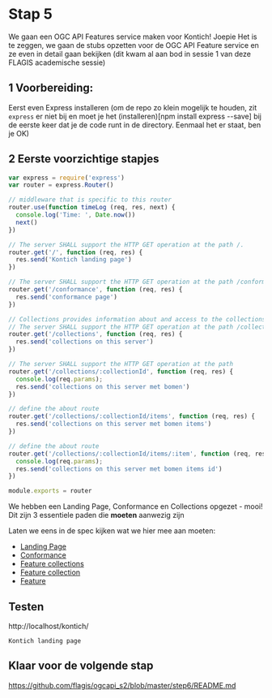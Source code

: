 # Stap 5

We gaan een OGC API Features service maken voor Kontich! Joepie
Het is te zeggen, we gaan de stubs opzetten voor de OGC API Feature service en ze even in detail gaan bekijken (dit kwam al aan bod in sessie 1 van deze FLAGIS academische sessie)

## 1 Voorbereiding:
Eerst even Express installeren (om de repo zo klein mogelijk te houden, zit `express` er niet bij en moet je het (installeren)[npm install express --save] bij de eerste keer dat je de code runt in de directory. Eenmaal het er staat, ben je OK)


## 2 Eerste voorzichtige stapjes
```javascript
var express = require('express')
var router = express.Router()

// middleware that is specific to this router
router.use(function timeLog (req, res, next) {
  console.log('Time: ', Date.now())
  next()
})

// The server SHALL support the HTTP GET operation at the path /.
router.get('/', function (req, res) {
  res.send('Kontich landing page')
})

// The server SHALL support the HTTP GET operation at the path /conformance.
router.get('/conformance', function (req, res) {
  res.send('conformance page')
})

// Collections provides information about and access to the collections.
// The server SHALL support the HTTP GET operation at the path /collections.
router.get('/collections', function (req, res) {
  res.send('collections on this server')
})

// The server SHALL support the HTTP GET operation at the path
router.get('/collections/:collectionId', function (req, res) {
  console.log(req.params);
  res.send('collections on this server met bomen')
})

// define the about route
router.get('/collections/:collectionId/items', function (req, res) {
  res.send('collections on this server met bomen items')
})

// define the about route
router.get('/collections/:collectionId/items/:item', function (req, res) {
  console.log(req.params);
  res.send('collections on this server met bomen items id')
})

module.exports = router
```

We hebben een Landing Page, Conformance en Collections opgezet - mooi!
Dit zijn 3 essentiele paden die **moeten** aanwezig zijn

Laten we eens in de spec kijken wat we hier mee aan moeten:
- [Landing Page](http://docs.opengeospatial.org/is/17-069r3/17-069r3.html#_api_landing_page)
- [Conformance](https://docs.opengeospatial.org/is/17-069r3/17-069r3.html#_declaration_of_conformance_classes)
- [Feature collections](https://docs.opengeospatial.org/is/17-069r3/17-069r3.html#_collections_)
- [Feature collection](https://docs.opengeospatial.org/is/17-069r3/17-069r3.html#_collection_)
- [Feature](http://docs.opengeospatial.org/is/17-069r3/17-069r3.html#_items_)

## Testen

http://localhost/kontich/

`Kontich landing page`

## Klaar voor de volgende stap
https://github.com/flagis/ogcapi_s2/blob/master/step6/README.md
